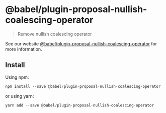 # @babel/plugin-proposal-nullish-coalescing-operator

> Remove nullish coalescing operator

See our website [@babel/plugin-proposal-nullish-coalescing-operator](https://new.babeljs.io/docs/en/next/babel-plugin-proposal-nullish-coalescing-operator.html) for more information.

## Install

Using npm:

```js
npm install --save @babel/plugin-proposal-nullish-coalescing-operator
```

or using yarn:

```js
yarn add --save @babel/plugin-proposal-nullish-coalescing-operator
```
